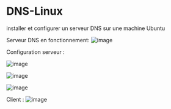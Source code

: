 # DNS-Linux
installer et configurer un serveur DNS sur une machine Ubuntu

Serveur DNS en fonctionnement:
![image](https://github.com/JuJuIHM/DNS-Linux/assets/137881830/d761ce91-42d7-4a1f-a76c-bcd9a3c51d6a)

Configuration serveur :

![image](https://github.com/JuJuIHM/DNS-Linux/assets/137881830/7a49a134-47ea-4d1e-bd2b-c0e52fcf6539)

![image](https://github.com/JuJuIHM/DNS-Linux/assets/137881830/53185404-6146-4d46-a185-bb649991277c)

![image](https://github.com/JuJuIHM/DNS-Linux/assets/137881830/837e78d6-cbe8-4b65-b955-8428d6b755e2)

Client :
![image](https://github.com/JuJuIHM/DNS-Linux/assets/137881830/1b8f3647-f92b-4f96-af0a-608ae802e84f)

